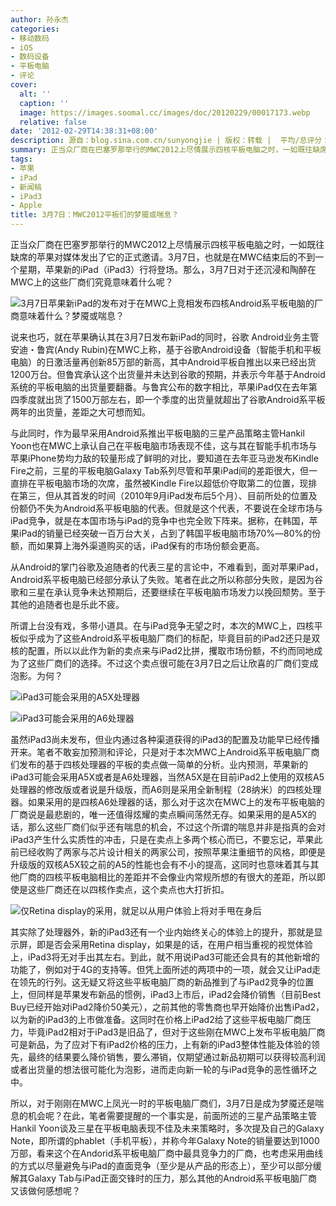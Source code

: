 ```yaml
---
author: 孙永杰
categories:
- 移动数码
- iOS
- 数码设备
- 平板电脑
- 评论
cover:
  alt: ''
  caption: ''
  image: https://images.soomal.cc/images/doc/20120229/00017173.webp
  relative: false
date: '2012-02-29T14:38:31+08:00'
description: 源自：blog.sina.com.cn/sunyongjie | 版权：转载 |  平均/总评分：10.00/30
summary: 正当众厂商在巴塞罗那举行的MWC2012上尽情展示四核平板电脑之时，一如既往缺席的苹果对媒体发出了它的正式邀请。3月7日，也就是在MWC结束后的不到一个星期，苹果新的iPad（iPad3）行将登场。那么，3月7日对于还沉浸和陶醉在MWC上的这些厂商们究竟意味着什么呢？Android系平板电脑厂商又该做何感想呢？
tags:
- 苹果
- iPad
- 新闻稿
- iPad3
- Apple
title: 3月7日：MWC2012平板们的梦魇或喘息？
---
```


正当众厂商在巴塞罗那举行的MWC2012上尽情展示四核平板电脑之时，一如既往缺席的苹果对媒体发出了它的正式邀请。3月7日，也就是在MWC结束后的不到一个星期，苹果新的iPad（iPad3）行将登场。那么，3月7日对于还沉浸和陶醉在MWC上的这些厂商们究竟意味着什么呢？



![3月7日苹果新iPad的发布对于在MWC上竞相发布四核Android系平板电脑的厂商意味着什么？梦魇或喘息？](https://images.soomal.cc/images/doc/20120229/00017173.webp)



说来也巧，就在苹果确认其在3月7日发布新iPad的同时，谷歌 Android业务主管安迪・鲁宾(Andy Rubin)在MWC上称，基于谷歌Android设备（智能手机和平板电脑）的日激活量再创新85万部的新高，其中Android平板自推出以来已经出货1200万台。但鲁宾承认这个出货量并未达到谷歌的预期，并表示今年基于Android系统的平板电脑的出货量要翻番。与鲁宾公布的数字相比，苹果iPad仅在去年第四季度就出货了1500万部左右，即一个季度的出货量就超出了谷歌Android系平板两年的出货量，差距之大可想而知。



与此同时，作为最早采用Android系推出平板电脑的三星产品策略主管Hankil Yoon也在MWC上承认自己在平板电脑市场表现不佳，这与其在智能手机市场与苹果iPhone势均力敌的较量形成了鲜明的对比，要知道在去年亚马逊发布Kindle Fire之前，三星的平板电脑Galaxy Tab系列尽管和苹果iPad间的差距很大，但一直排在平板电脑市场的次席，虽然被Kindle Fire以超低价夺取第二的位置，现排在第三，但从其首发的时间（2010年9月iPad发布后5个月）、目前所处的位置及份额仍不失为Android系平板电脑的代表。但就是这个代表，不要说在全球市场与iPad竞争，就是在本国市场与iPad的竞争中也完全败下阵来。据称，在韩国，苹果iPad的销量已经突破一百万台大关，占到了韩国平板电脑市场70%―80%的份额，而如果算上海外渠道购买的话，iPad保有的市场份额会更高。



从Android的掌门谷歌及追随者的代表三星的言论中，不难看到，面对苹果iPad，Android系平板电脑已经部分承认了失败。笔者在此之所以称部分失败，是因为谷歌和三星在承认竞争未达预期后，还要继续在平板电脑市场发力以挽回颓势。至于其他的追随者也是乐此不疲。



所谓上台没有戏，多带小道具。在与iPad竞争无望之时，本次的MWC上，四核平板似乎成为了这些Android系平板电脑厂商们的标配，毕竟目前的iPad2还只是双核的配置，所以以此作为新的卖点来与iPad2比拼，攫取市场份额，不约而同地成为了这些厂商们的选择。不过这个卖点很可能在3月7日之后让欣喜的厂商们变成泡影。为何？



![iPad3可能会采用的A5X处理器](https://images.soomal.cc/images/doc/20120229/00017174.webp)



![iPad3可能会采用的A6处理器](https://images.soomal.cc/images/doc/20120229/00017175.webp)



虽然iPad3尚未发布，但业内通过各种渠道获得的iPad3的配置及功能早已经传播开来。笔者不敢妄加预测和评论，只是对于本次MWC上Android系平板电脑厂商们发布的基于四核处理器的平板的卖点做一简单的分析。业内预测，苹果新的iPad3可能会采用A5X或者是A6处理器，当然A5X是在目前iPad2上使用的双核A5处理器的修改版或者说是升级版，而A6则是采用全新制程（28纳米）的四核处理器。如果采用的是四核A6处理器的话，那么对于这次在MWC上的发布平板电脑的厂商说是最悲剧的，唯一还值得炫耀的卖点瞬间荡然无存。如果采用的是A5X的话，那么这些厂商们似乎还有喘息的机会，不过这个所谓的喘息并非是指真的会对iPad3产生什么实质性的冲击，只是在卖点上多两个核心而已，不要忘记，苹果此前已经收购了两家与芯片设计相关的两家公司，按照苹果注重细节的风格，即便是升级版的双核A5X较之前的A5的性能也会有不小的提高，这同时也意味着其与其他厂商的四核平板电脑相比的差距并不会像业内常规所想的有很大的差距，所以即使是这些厂商还在以四核作卖点，这个卖点也大打折扣。



![仅Retina display的采用，就足以从用户体验上将对手甩在身后](https://images.soomal.cc/images/doc/20120229/00017176.webp)



其实除了处理器外，新的iPad3还有一个业内始终关心的体验上的提升，那就是显示屏，即是否会采用Retina display，如果是的话，在用户相当重视的视觉体验上，iPad3将无对手出其左右。到此，就不用说iPad3可能还会具有的其他新增的功能了，例如对于4G的支持等。但凭上面所述的两项中的一项，就会又让iPad走在领先的行列。这无疑又将这些平板电脑厂商的新品推到了与iPad2竞争的位置上，但同样是苹果发布新品的惯例，iPad3上市后，iPad2会降价销售（目前Best Buy已经开始对iPad2降价50美元），之前其他的零售商也早开始降价出售iPad2，以为新的iPad3的上市做准备。这同时在价格上iPad2给了这些平板电脑厂商压力，毕竟iPad2相对于iPad3是旧品了，但对于这些刚在MWC上发布平板电脑厂商可是新品，为了应对下有iPad2价格的压力，上有新的iPad3整体性能及体验的领先，最终的结果要么降价销售，要么滞销，仅期望通过新品初期可以获得较高利润或者出货量的想法很可能化为泡影，进而走向新一轮的与iPad竞争的恶性循环之中。



所以，对于刚刚在MWC上凤光一时的平板电脑厂商们，3月7日是成为梦魇还是喘息的机会呢？在此，笔者需要提醒的一个事实是，前面所述的三星产品策略主管Hankil Yoon谈及三星在平板电脑表现不佳及未来策略时，多次提及自己的Galaxy Note，即所谓的phablet（手机平板），并称今年Galaxy Note的销量要达到1000万部，看来这个在Andorid系平板电脑厂商中最具竞争力的厂商，也考虑采用曲线的方式以尽量避免与iPad的直面竞争（至少是从产品的形态上），至少可以部分缓解其Galaxy Tab与iPad正面交锋时的压力，那么其他的Android系平板电脑厂商又该做何感想呢？